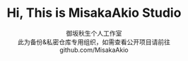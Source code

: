 <div align="center">
    <h1><a>Hi, This is MisakaAkio Studio</a></h1>
</div>

<p align="center">
    <a herf="https://github.com/NiuBoss123">御坂秋生</a><a>个人工作室</a><br>
    此为备份&私密仓库专用组织，如需查看公开项目请前往 <a herf="https://github.com/MisakaAkio">github.com/MisakaAkio</a>
</p>
